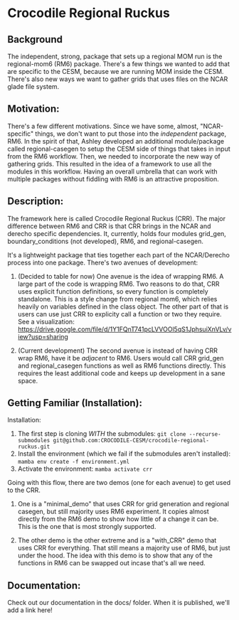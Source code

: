 # Crocodile Regional Ruckus

## Background
 The independent, strong, package that sets up a regional MOM run is the regional-mom6 (RM6) package. There's a few things we wanted to add that are specific to the CESM, because we are running MOM inside the CESM. There's also new ways we want to gather grids that uses files on the NCAR glade file system.

## Motivation: 
There's a few different motivations. Since we have some, almost, "NCAR-specific" things, we don't want to put those into the *independent* package, RM6. In the spirit of that, Ashley developed an additional module/package called regional-casegen to setup the CESM side of things that takes in input from the RM6 workflow. Then, we needed to incorporate the new way of gathering grids. This resulted in the idea of a framework to use all the modules in this workflow. Having an overall umbrella that can work with multiple packages without fiddling with RM6 is an attractive proposition.

## Description: 
The framework here is called Crocodile Regional Ruckus (CRR). The major difference between RM6 and CRR is that CRR brings in the NCAR and derecho specific dependencies. It, currently, holds four modules grid_gen, boundary_conditions (not developed), RM6, and regional-casegen. 

It's a lightweight package that ties together each part of the NCAR/Derecho process into one package. There's two avenues of development:

1. (Decided to table for now) One avenue is the idea of wrapping RM6. A large part of the code is wrapping RM6. Two reasons to do that, CRR uses explicit function definitions, so every function is completely standalone. This is a style change from regional mom6, which relies heavily on variables defined in the class object. The other part of that is users can use just CRR to explicity call a function or two they require. See a visualization: https://drive.google.com/file/d/1Y1FQnT741pcLVVOOl5qS1JphsuiXnVLv/view?usp=sharing

2. (Current development) The second avenue is instead of having CRR wrap RM6, have it be *adjacent* to RM6. Users would call CRR grid_gen and regional_casegen functions as well as RM6 functions directly. This requires the least additional code and keeps up development in a sane space. 



## Getting Familiar (Installation): 

Installation:
1. The first step is cloning *WITH* the submodules:
`git clone --recurse-submodules git@github.com:CROCODILE-CESM/crocodile-regional-ruckus.git`
2. Install the environment (which we fail if the submodules aren't installed):
`mamba env create -f environment.yml`
3. Activate the environment:
`mamba activate crr`

Going with this flow, there are two demos (one for each avenue) to get used to the CRR. 

1. One is a "minimal_demo" that uses CRR for grid generation and regional casegen, but still majority uses RM6 experiment. It copies almost directly from the RM6 demo to show how little of a change it can be. This is the one that is most strongly supported.

2. The other demo is the other extreme and is a "with_CRR" demo that uses CRR for everything. That still means a majority use of RM6, but just under the hood. The idea with this demo is to show that any of the functions in RM6 can be swapped out incase that's all we need. 

## Documentation: 

Check out our documentation in the docs/ folder. When it is published, we'll add a link here!

